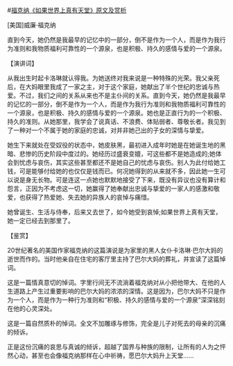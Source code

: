 #[福克纳《如果世界上真有天堂》原文及赏析](https://www.vrrw.net/wx/14722.html)

[美国]威廉·福克纳

直到今天，她仍然是我最早的记忆中的一部分，倒不是作为一个人，而是作为我行为准则和我物质福利可靠性的一个源泉，也是积极、持久的感情与爱的一个源泉。

【演讲词】

从我出生时起卡洛琳就认得我。为她送终对我来说是一种特殊的光荣。我父亲死后，在大妈眼里我成了一家之主，对于这个家庭，她献出了半个世纪的忠诚与热爱。不过，我们之间的关系从来也不是主仆间的关系。直到今天，她仍然是我最早的记忆的一部分，倒不是作为一个人，而是作为我行为准则和我物质福利可靠性的一个源泉，也是积极、持久的感情与爱的一个源泉。她也是正直行为的一个积极、持久的准则。从她那里，我学会了说真话、不浪费、体贴弱者、尊敬长者。我见到了一种对一个不属于她的家庭的忠诚，对并非她己出的子女的深情与挚爱。

她生下来就处在受奴役的状态中，她皮肤黑，最初进入成年时她是在她诞生地的黑暗、悲惨的历史阶段中度过的。她经历过盛衰变嬗，可这些都不是她造成的;她体会到忧虑与哀伤，其实这些甚至都还不是她自己的忧虑与哀伤。别人为此付给她工钱，可是能够付给她的也仅仅是钱而已。何况她得到的从来就不多，因此她一生可以说是身无长物。可是连这一点她也默默地接受了下来，既没有异议也没有算计和怨言，正因为不考虑这一切，她赢得了她奉献出忠诚与挚爱的一家人的感激和敬爱，也获得了热爱她、失去她的异族人的哀悼与痛惜。

她曾诞生、生活与侍奉，后来又去世了，如今她受到哀悼;如果世界上真有天堂，她一定已经去到那里了。



【鉴赏】

20世纪著名的美国作家福克纳的这篇演说是为家里的黑人女仆卡洛琳·巴尔大妈的逝世而作的。当时他亲自在住宅的客厅里主持了巴尔大妈的葬礼，并宣读了这篇悼词。

这是一篇情真意切的悼词。字里行间无不流淌着福克纳对从小把他带大、在他的人生道路上产生过重要影响的巴尔大妈的浓浓的深情。这是因为，巴尔大妈不只是作为一个人，而是作为一种行为准则和“积极、持久的感情与爱的一个源泉”深深铭刻在他的心灵深处。

这是一篇自然质朴的悼词。全文不加雕琢与修饰，完全是儿子对死去的母亲的沉痛的倾诉。

正是这份沉痛的哀思与真诚的倾诉，超越了国界与种族的限制，让所有的人为之怦然心动，甚至也会像福克纳那样在心中祈祷，愿巴尔大妈升上天堂……

